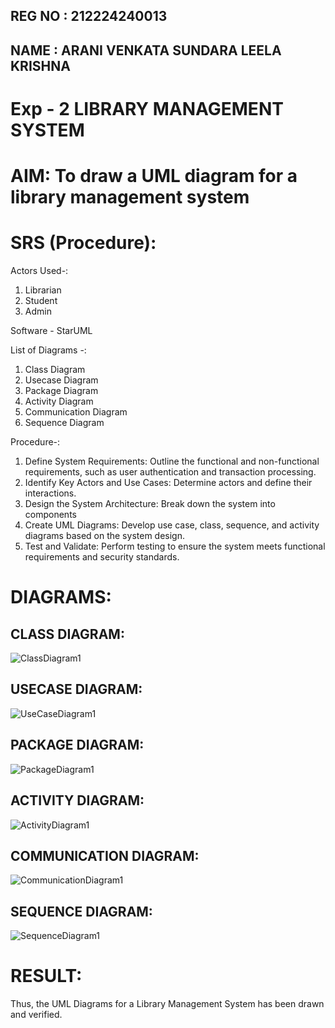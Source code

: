 ## REG NO : 212224240013
## NAME : ARANI VENKATA SUNDARA LEELA KRISHNA
# Exp - 2 LIBRARY MANAGEMENT SYSTEM

# AIM: To draw a UML diagram for a library management system

# SRS (Procedure):
Actors Used-:
1) Librarian
2) Student
3) Admin

Software - StarUML

List of Diagrams -:
1) Class Diagram
2) Usecase Diagram
3) Package Diagram
4) Activity Diagram
5) Communication Diagram
6) Sequence Diagram

Procedure-:
1. Define System Requirements: Outline the functional and non-functional requirements, such as user authentication and transaction processing.
2. Identify Key Actors and Use Cases: Determine actors and define their interactions.
3. Design the System Architecture: Break down the system into components
4. Create UML Diagrams: Develop use case, class, sequence, and activity diagrams based on the system design.
5. Test and Validate: Perform testing to ensure the system meets functional requirements and security standards.


# DIAGRAMS:
## CLASS DIAGRAM:

![ClassDiagram1](https://github.com/user-attachments/assets/ce7abc57-55c0-44e5-aaf8-06ff536bb05b)


## USECASE DIAGRAM:
![UseCaseDiagram1](https://github.com/user-attachments/assets/b81aaadb-6d03-4a5a-8341-97cfe1ecf63f)

## PACKAGE DIAGRAM:

![PackageDiagram1](https://github.com/user-attachments/assets/5d1e203d-d6c0-4b16-857d-75c548205637)


## ACTIVITY DIAGRAM:

![ActivityDiagram1](https://github.com/user-attachments/assets/3cc04c88-23d4-422e-bee4-2027b4b0dbb9)


## COMMUNICATION DIAGRAM:
![CommunicationDiagram1](https://github.com/user-attachments/assets/1c8d7a9e-3ba6-426b-acc0-69ae9f80090e)

## SEQUENCE DIAGRAM:
![SequenceDiagram1](https://github.com/user-attachments/assets/54b38327-5968-4c6b-a7e4-fae6b5c63abf)



# RESULT:
Thus, the UML Diagrams for a Library Management System has been drawn and verified.

